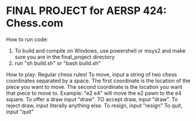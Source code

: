 # FINAL PROJECT for AERSP 424: Chess.com

How to run code:
1) To build and compile on Windows, use powershell or msys2 and make sure you are in the final_project directory
2) run "sh build.sh" or "bash build.sh"

How to play:
Regular chess rules! 
To move, input a string of two chess coordinates separated by a space. The first coordinate is the location of the piece you want to move. The second coordinate is the location you want that piece to move to. Example: "e2 e4" will move the e2 pawn to the e4 square.
To offer a draw input "draw".
TO accept draw, input "draw".
To reject draw, input literally anything else.
To resign, input "resign"
To quit, input "quit"
